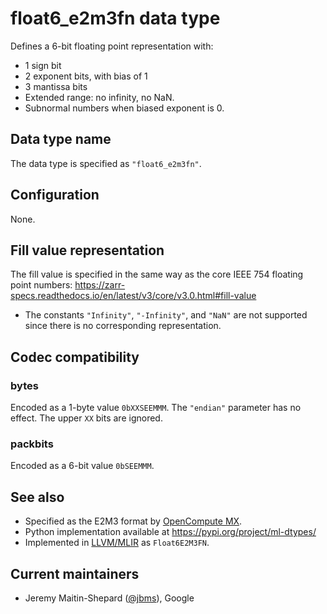 # float6_e2m3fn data type

Defines a 6-bit floating point representation with:

- 1 sign bit
- 2 exponent bits, with bias of 1
- 3 mantissa bits
- Extended range: no infinity, no NaN.
- Subnormal numbers when biased exponent is 0.

## Data type name

The data type is specified as `"float6_e2m3fn"`.

## Configuration

None.

## Fill value representation

The fill value is specified in the same way as the core IEEE 754 floating point
numbers:
https://zarr-specs.readthedocs.io/en/latest/v3/core/v3.0.html#fill-value

- The constants `"Infinity"`, `"-Infinity"`, and `"NaN"` are not supported since
  there is no corresponding representation.

## Codec compatibility

### bytes

Encoded as a 1-byte value `0bXXSEEMMM`. The `"endian"` parameter has no effect.
The upper `XX` bits are ignored.

### packbits

Encoded as a 6-bit value `0bSEEMMM`.

## See also

- Specified as the E2M3 format by [OpenCompute
  MX](https://www.opencompute.org/documents/ocp-microscaling-formats-mx-v1-0-spec-final-pdf).
- Python implementation available at https://pypi.org/project/ml-dtypes/
- Implemented in [LLVM/MLIR](https://llvm.org/doxygen/APFloat_8h_source.html) as
  `Float6E2M3FN`.

## Current maintainers

* Jeremy Maitin-Shepard ([@jbms](https://github.com/jbms)), Google
